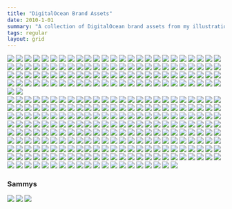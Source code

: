 ```yaml
---
title: "DigitalOcean Brand Assets"
date: 2010-1-01
summary: "A collection of DigitalOcean brand assets from my illustration team. While these are not my original work, part of my role at DigitalOcean was to build the brand. As creators of high quality content, one of my initiatives was vastly increasing tutorial engagement through illustration."
tags: regular
layout: grid
---
```


<div class="photoSection swap">
  <a class="enlarge" href="/assets/images/dribbble/5ways-facebook_1x.png"><img data-src="/assets/images/dribbble/5ways-facebook_1x.png" src="/assets/images/blank.jpg"></a>
  <a class="enlarge" href="/assets/images/dribbble/ansible_1x.jpg"><img data-src="/assets/images/dribbble/ansible_1x.jpg" src="/assets/images/blank.jpg"></a>
  <a class="enlarge" href="/assets/images/dribbble/apache_nginx.png"><img data-src="/assets/images/dribbble/apache_nginx.png" src="/assets/images/blank.jpg"></a>
  <a class="enlarge" href="/assets/images/dribbble/appache-cassandra_1x.png"><img data-src="/assets/images/dribbble/appache-cassandra_1x.png" src="/assets/images/blank.jpg"></a>
  <a class="enlarge" href="/assets/images/dribbble/arangodb.jpg"><img data-src="/assets/images/dribbble/arangodb.jpg" src="/assets/images/blank.jpg"></a>
  <a class="enlarge" href="/assets/images/dribbble/be-that-aha-moment.png"><img data-src="/assets/images/dribbble/be-that-aha-moment.png" src="/assets/images/blank.jpg"></a>
  <a class="enlarge" href="/assets/images/dribbble/booktype.png"><img data-src="/assets/images/dribbble/booktype.png" src="/assets/images/blank.jpg"></a>
  <a class="enlarge" href="/assets/images/dribbble/cables-fun_1x.png"><img data-src="/assets/images/dribbble/cables-fun_1x.png" src="/assets/images/blank.jpg"></a>
  <a class="enlarge" href="/assets/images/dribbble/canada.png"><img data-src="/assets/images/dribbble/canada.png" src="/assets/images/blank.jpg"></a>
  <a class="enlarge" href="/assets/images/dribbble/cloud_city2_1x.jpg"><img data-src="/assets/images/dribbble/cloud_city2_1x.jpg" src="/assets/images/blank.jpg"></a>
  <a class="enlarge" href="/assets/images/dribbble/configure_kubernetes-twitter-v2_1x.png"><img data-src="/assets/images/dribbble/configure_kubernetes-twitter-v2_1x.png" src="/assets/images/blank.jpg"></a>
  <a class="enlarge" href="/assets/images/dribbble/confirmation-gif_4_dark__1x.png"><img data-src="/assets/images/dribbble/confirmation-gif_4_dark__1x.png" src="/assets/images/blank.jpg"></a>
  <a class="enlarge" href="/assets/images/dribbble/custom_connections.png"><img data-src="/assets/images/dribbble/custom_connections.png" src="/assets/images/blank.jpg"></a>
  <a class="enlarge" href="/assets/images/dribbble/deployserver---final_1x.png"><img data-src="/assets/images/dribbble/deployserver---final_1x.png" src="/assets/images/blank.jpg"></a>
  <a class="enlarge" href="/assets/images/dribbble/devise_and_omniauth-dribbs2.png"><img data-src="/assets/images/dribbble/devise_and_omniauth-dribbs2.png" src="/assets/images/blank.jpg"></a>
  <a class="enlarge" href="/assets/images/dribbble/devkidsclub_dribbble_1x.png"><img data-src="/assets/images/dribbble/devkidsclub_dribbble_1x.png" src="/assets/images/blank.jpg"></a>
  <a class="enlarge" href="/assets/images/dribbble/dns2.png"><img data-src="/assets/images/dribbble/dns2.png" src="/assets/images/blank.jpg"></a>
  <a class="enlarge" href="/assets/images/dribbble/do-officeillustration-v7_1x.png"><img data-src="/assets/images/dribbble/do-officeillustration-v7_1x.png" src="/assets/images/blank.jpg"></a>
  <a class="enlarge" href="/assets/images/dribbble/dockerecosystem-facebook.4_1x.png"><img data-src="/assets/images/dribbble/dockerecosystem-facebook.4_1x.png" src="/assets/images/blank.jpg"></a>
  <a class="enlarge" href="/assets/images/dribbble/drone_1_click-twitter.v4_1x.png"><img data-src="/assets/images/dribbble/drone_1_click-twitter.v4_1x.png" src="/assets/images/blank.jpg"></a>
  <a class="enlarge" href="/assets/images/dribbble/efk-logsearch_dribbs_1x.png"><img data-src="/assets/images/dribbble/efk-logsearch_dribbs_1x.png" src="/assets/images/blank.jpg"></a>
  <a class="enlarge" href="/assets/images/dribbble/elk---drib_1x.png"><img data-src="/assets/images/dribbble/elk---drib_1x.png" src="/assets/images/blank.jpg"></a>
  <a class="enlarge" href="/assets/images/dribbble/feedback.png"><img data-src="/assets/images/dribbble/feedback.png" src="/assets/images/blank.jpg"></a>
  <a class="enlarge" href="/assets/images/dribbble/flask-dribbble.png"><img data-src="/assets/images/dribbble/flask-dribbble.png" src="/assets/images/blank.jpg"></a>
  <a class="enlarge" href="/assets/images/dribbble/foreman_puppet_nodes-facebook.png"><img data-src="/assets/images/dribbble/foreman_puppet_nodes-facebook.png" src="/assets/images/blank.jpg"></a>
  <a class="enlarge" href="/assets/images/dribbble/fra1_1x.jpg"><img data-src="/assets/images/dribbble/fra1_1x.jpg" src="/assets/images/blank.jpg"></a>
  <a class="enlarge" href="/assets/images/dribbble/freebsd-shoes_1x.png"><img data-src="/assets/images/dribbble/freebsd-shoes_1x.png" src="/assets/images/blank.jpg"></a>
  <a class="enlarge" href="/assets/images/dribbble/german_dc_1x.jpg"><img data-src="/assets/images/dribbble/german_dc_1x.jpg" src="/assets/images/blank.jpg"></a>
  <a class="enlarge" href="/assets/images/dribbble/get_started.png"><img data-src="/assets/images/dribbble/get_started.png" src="/assets/images/blank.jpg"></a>
  <a class="enlarge" href="/assets/images/dribbble/getpaid.png"><img data-src="/assets/images/dribbble/getpaid.png" src="/assets/images/blank.jpg"></a>
  <a class="enlarge" href="/assets/images/dribbble/godependencies_blog.v2-02_1x.png"><img data-src="/assets/images/dribbble/godependencies_blog.v2-02_1x.png" src="/assets/images/blank.jpg"></a>
  <a class="enlarge" href="/assets/images/dribbble/h2o-dribbble_1x.jpg"><img data-src="/assets/images/dribbble/h2o-dribbble_1x.jpg" src="/assets/images/blank.jpg"></a>
  <a class="enlarge" href="/assets/images/dribbble/hacktoberfest.png"><img data-src="/assets/images/dribbble/hacktoberfest.png" src="/assets/images/blank.jpg"></a>
  <a class="enlarge" href="/assets/images/dribbble/heartbot-icons_1x.png"><img data-src="/assets/images/dribbble/heartbot-icons_1x.png" src="/assets/images/blank.jpg"></a>
  <a class="enlarge" href="/assets/images/dribbble/high_availability_dribbble.jpg"><img data-src="/assets/images/dribbble/high_availability_dribbble.jpg" src="/assets/images/blank.jpg"></a>
  <a class="enlarge" href="/assets/images/dribbble/how-to-migrate-to-a-new-linux-server---facebook_1x.png"><img data-src="/assets/images/dribbble/how-to-migrate-to-a-new-linux-server---facebook_1x.png" src="/assets/images/blank.jpg"></a>
  <a class="enlarge" href="/assets/images/dribbble/huge-pages_1x.png"><img data-src="/assets/images/dribbble/huge-pages_1x.png" src="/assets/images/blank.jpg"></a>
  <a class="enlarge" href="/assets/images/dribbble/install_cassandra-dribble.png"><img data-src="/assets/images/dribbble/install_cassandra-dribble.png" src="/assets/images/blank.jpg"></a>
  <a class="enlarge" href="/assets/images/dribbble/installnginx.4-photoshop_1x.png"><img data-src="/assets/images/dribbble/installnginx.4-photoshop_1x.png" src="/assets/images/blank.jpg"></a>
  <a class="enlarge" href="/assets/images/dribbble/introducing_ams3-dribbs-big_1x.png"><img data-src="/assets/images/dribbble/introducing_ams3-dribbs-big_1x.png" src="/assets/images/blank.jpg"></a>
  <a class="enlarge" href="/assets/images/dribbble/java.jpg"><img data-src="/assets/images/dribbble/java.jpg" src="/assets/images/blank.jpg"></a>
  <a class="enlarge" href="/assets/images/dribbble/javascript.jpg"><img data-src="/assets/images/dribbble/javascript.jpg" src="/assets/images/blank.jpg"></a>
  <a class="enlarge" href="/assets/images/dribbble/kibana2.jpg"><img data-src="/assets/images/dribbble/kibana2.jpg" src="/assets/images/blank.jpg"></a>
  <a class="enlarge" href="/assets/images/dribbble/lamp.png"><img data-src="/assets/images/dribbble/lamp.png" src="/assets/images/blank.jpg"></a>
  <a class="enlarge" href="/assets/images/dribbble/lemp.png"><img data-src="/assets/images/dribbble/lemp.png" src="/assets/images/blank.jpg"></a>
  <a class="enlarge" href="/assets/images/dribbble/let_s-encrypt-fb-_apache_.png"><img data-src="/assets/images/dribbble/let_s-encrypt-fb-_apache_.png" src="/assets/images/blank.jpg"></a>
  <a class="enlarge" href="/assets/images/dribbble/linux.png"><img data-src="/assets/images/dribbble/linux.png" src="/assets/images/blank.jpg"></a>
  <a class="enlarge" href="/assets/images/dribbble/london-calling.png"><img data-src="/assets/images/dribbble/london-calling.png" src="/assets/images/blank.jpg"></a>
  <a class="enlarge" href="/assets/images/dribbble/magento-facebook.png"><img data-src="/assets/images/dribbble/magento-facebook.png" src="/assets/images/blank.jpg"></a>
  <a class="enlarge" href="/assets/images/dribbble/mail-in-a-box_dribbble.png"><img data-src="/assets/images/dribbble/mail-in-a-box_dribbble.png" src="/assets/images/blank.jpg"></a>
  <a class="enlarge" href="/assets/images/dribbble/mediawiki-twitter-v2-01_1x.png"><img data-src="/assets/images/dribbble/mediawiki-twitter-v2-01_1x.png" src="/assets/images/blank.jpg"></a>
  <a class="enlarge" href="/assets/images/dribbble/mobile-developers-explosion_1x.png"><img data-src="/assets/images/dribbble/mobile-developers-explosion_1x.png" src="/assets/images/blank.jpg"></a>
  <a class="enlarge" href="/assets/images/dribbble/moinmoin.png"><img data-src="/assets/images/dribbble/moinmoin.png" src="/assets/images/blank.jpg"></a>
  <a class="enlarge" href="/assets/images/dribbble/mumble_1x.png"><img data-src="/assets/images/dribbble/mumble_1x.png" src="/assets/images/blank.jpg"></a>
  <a class="enlarge" href="/assets/images/dribbble/nagios4-twitter-02_1x.png"><img data-src="/assets/images/dribbble/nagios4-twitter-02_1x.png" src="/assets/images/blank.jpg"></a>
  <a class="enlarge" href="/assets/images/dribbble/ngx_pagespeed.png"><img data-src="/assets/images/dribbble/ngx_pagespeed.png" src="/assets/images/blank.jpg"></a>
  <a class="enlarge" href="/assets/images/dribbble/node_js_fb.png"><img data-src="/assets/images/dribbble/node_js_fb.png" src="/assets/images/blank.jpg"></a>
  <a class="enlarge" href="/assets/images/dribbble/nyc_dc_1x.jpg"><img data-src="/assets/images/dribbble/nyc_dc_1x.jpg" src="/assets/images/blank.jpg"></a>
  <a class="enlarge" href="/assets/images/dribbble/open_vpn_server_1x.jpg"><img data-src="/assets/images/dribbble/open_vpn_server_1x.jpg" src="/assets/images/blank.jpg"></a>
  <a class="enlarge" href="/assets/images/dribbble/openshift.png"><img data-src="/assets/images/dribbble/openshift.png" src="/assets/images/blank.jpg"></a>
  <a class="enlarge" href="/assets/images/dribbble/openvpn-facebook_1x.png"><img data-src="/assets/images/dribbble/openvpn-facebook_1x.png" src="/assets/images/blank.jpg"></a>
  <a class="enlarge" href="/assets/images/dribbble/packagemanagementbasics-twitter.png"><img data-src="/assets/images/dribbble/packagemanagementbasics-twitter.png" src="/assets/images/blank.jpg"></a>
  <a class="enlarge" href="/assets/images/dribbble/pattern-lifesaver_1x.png"><img data-src="/assets/images/dribbble/pattern-lifesaver_1x.png" src="/assets/images/blank.jpg"></a>
  <a class="enlarge" href="/assets/images/dribbble/pattern-maps-white_1x.png"><img data-src="/assets/images/dribbble/pattern-maps-white_1x.png" src="/assets/images/blank.jpg"></a>
  <a class="enlarge" href="/assets/images/dribbble/pattern-nautical-wireframe-flag_1x.png"><img data-src="/assets/images/dribbble/pattern-nautical-wireframe-flag_1x.png" src="/assets/images/blank.jpg"></a>
  <a class="enlarge" href="/assets/images/dribbble/pattern-paper-boats-dark_1x.png"><img data-src="/assets/images/dribbble/pattern-paper-boats-dark_1x.png" src="/assets/images/blank.jpg"></a>
  <a class="enlarge" href="/assets/images/dribbble/pattern-paper-planes_1x.png"><img data-src="/assets/images/dribbble/pattern-paper-planes_1x.png" src="/assets/images/blank.jpg"></a>
  <a class="enlarge" href="/assets/images/dribbble/php-horizontal-scaling_1x.jpg"><img data-src="/assets/images/dribbble/php-horizontal-scaling_1x.jpg" src="/assets/images/blank.jpg"></a>
  <a class="enlarge" href="/assets/images/dribbble/php.png"><img data-src="/assets/images/dribbble/php.png" src="/assets/images/blank.jpg"></a>
  <a class="enlarge" href="/assets/images/dribbble/postgresql_facebook_1x.png"><img data-src="/assets/images/dribbble/postgresql_facebook_1x.png" src="/assets/images/blank.jpg"></a>
  <a class="enlarge" href="/assets/images/dribbble/prometheus.png"><img data-src="/assets/images/dribbble/prometheus.png" src="/assets/images/blank.jpg"></a>
  <a class="enlarge" href="/assets/images/dribbble/puppet-in-standalone-dribbble.png"><img data-src="/assets/images/dribbble/puppet-in-standalone-dribbble.png" src="/assets/images/blank.jpg"></a>
  <a class="enlarge" href="/assets/images/dribbble/railspassanger.png"><img data-src="/assets/images/dribbble/railspassanger.png" src="/assets/images/blank.jpg"></a>
  <a class="enlarge" href="/assets/images/dribbble/rasmus_1x.jpg"><img data-src="/assets/images/dribbble/rasmus_1x.jpg" src="/assets/images/blank.jpg"></a>
  <a class="enlarge" href="/assets/images/dribbble/redis_cashing.png"><img data-src="/assets/images/dribbble/redis_cashing.png" src="/assets/images/blank.jpg"></a>
  <a class="enlarge" href="/assets/images/dribbble/redissession-twitter_1x.png"><img data-src="/assets/images/dribbble/redissession-twitter_1x.png" src="/assets/images/blank.jpg"></a>
  <a class="enlarge" href="/assets/images/dribbble/review.png"><img data-src="/assets/images/dribbble/review.png" src="/assets/images/blank.jpg"></a>
  <a class="enlarge" href="/assets/images/dribbble/rtfm.png"><img data-src="/assets/images/dribbble/rtfm.png" src="/assets/images/blank.jpg"></a>
  <a class="enlarge" href="/assets/images/dribbble/saltcloud2.png"><img data-src="/assets/images/dribbble/saltcloud2.png" src="/assets/images/blank.jpg"></a>
  <a class="enlarge" href="/assets/images/dribbble/saltstack-dribbble_1x.png"><img data-src="/assets/images/dribbble/saltstack-dribbble_1x.png" src="/assets/images/blank.jpg"></a>
  <a class="enlarge" href="/assets/images/dribbble/services_coreos.png"><img data-src="/assets/images/dribbble/services_coreos.png" src="/assets/images/blank.jpg"></a>
  <a class="enlarge" href="/assets/images/dribbble/sf_dc.jpg"><img data-src="/assets/images/dribbble/sf_dc.jpg" src="/assets/images/blank.jpg"></a>
  <a class="enlarge" href="/assets/images/dribbble/sftp-wallpaper_1x.png"><img data-src="/assets/images/dribbble/sftp-wallpaper_1x.png" src="/assets/images/blank.jpg"></a>
  <a class="enlarge" href="/assets/images/dribbble/share_resouces.jpg"><img data-src="/assets/images/dribbble/share_resouces.jpg" src="/assets/images/blank.jpg"></a>
  <a class="enlarge" href="/assets/images/dribbble/singapore_dc.jpg"><img data-src="/assets/images/dribbble/singapore_dc.jpg" src="/assets/images/blank.jpg"></a>
  <a class="enlarge" href="/assets/images/dribbble/speedup.png"><img data-src="/assets/images/dribbble/speedup.png" src="/assets/images/blank.jpg"></a>
  <a class="enlarge" href="/assets/images/dribbble/ssh_keys.jpg"><img data-src="/assets/images/dribbble/ssh_keys.jpg" src="/assets/images/blank.jpg"></a>
  <a class="enlarge" href="/assets/images/dribbble/ssl_certificate-dribbs_1x.png"><img data-src="/assets/images/dribbble/ssl_certificate-dribbs_1x.png" src="/assets/images/blank.jpg"></a>
  <a class="enlarge" href="/assets/images/dribbble/swap.png"><img data-src="/assets/images/dribbble/swap.png" src="/assets/images/blank.jpg"></a>
  <a class="enlarge" href="/assets/images/dribbble/symfony2-dribbble_1x.png"><img data-src="/assets/images/dribbble/symfony2-dribbble_1x.png" src="/assets/images/blank.jpg"></a>
  <a class="enlarge" href="/assets/images/dribbble/systemdessentials-twitter.png"><img data-src="/assets/images/dribbble/systemdessentials-twitter.png" src="/assets/images/blank.jpg"></a>
  <a class="enlarge" href="/assets/images/dribbble/thank_you.png"><img data-src="/assets/images/dribbble/thank_you.png" src="/assets/images/blank.jpg"></a>
  <a class="enlarge" href="/assets/images/dribbble/toronto_skyline.png"><img data-src="/assets/images/dribbble/toronto_skyline.png" src="/assets/images/blank.jpg"></a>
  <a class="enlarge" href="/assets/images/dribbble/untitled-3_1x.png"><img data-src="/assets/images/dribbble/untitled-3_1x.png" src="/assets/images/blank.jpg"></a>
  <a class="enlarge" href="/assets/images/dribbble/user_data_dribble.png"><img data-src="/assets/images/dribbble/user_data_dribble.png" src="/assets/images/blank.jpg"></a>
  <a class="enlarge" href="/assets/images/dribbble/vip_tickets.png"><img data-src="/assets/images/dribbble/vip_tickets.png" src="/assets/images/blank.jpg"></a>
  <a class="enlarge" href="/assets/images/dribbble/vpn.png"><img data-src="/assets/images/dribbble/vpn.png" src="/assets/images/blank.jpg"></a>
  <a class="enlarge" href="/assets/images/dribbble/webapplication.dribbble_1x.png"><img data-src="/assets/images/dribbble/webapplication.dribbble_1x.png" src="/assets/images/blank.jpg"></a>
  <a class="enlarge" href="/assets/images/dribbble/wordpress_freebsd_dribbble.png"><img data-src="/assets/images/dribbble/wordpress_freebsd_dribbble.png" src="/assets/images/blank.jpg"></a>
  <a class="enlarge" href="/assets/images/dribbble/wordpress_lightspeed.jpg"><img data-src="/assets/images/dribbble/wordpress_lightspeed.jpg" src="/assets/images/blank.jpg"></a>
  <a class="enlarge" href="/assets/images/dribbble/wordpress_multisite_with_nginx-facebook.png"><img data-src="/assets/images/dribbble/wordpress_multisite_with_nginx-facebook.png" src="/assets/images/blank.jpg"></a>
  <a class="enlarge" href="/assets/images/dribbble/wp_ansible_1x.jpg"><img data-src="/assets/images/dribbble/wp_ansible_1x.jpg" src="/assets/images/blank.jpg"></a>
</div>

<div class="photoSection swap">
  <a class="enlarge" href="/assets/images/DO_Twitter_Images/B__QmNqVIAAcYPW.png"><img data-src="/assets/images/DO_Twitter_Images/B__QmNqVIAAcYPW.png" src="/assets/images/blank.jpg"></a>
  <a class="enlarge" href="/assets/images/DO_Twitter_Images/B_1ILPQUIAAAx5b.jpg"><img data-src="/assets/images/DO_Twitter_Images/B_1ILPQUIAAAx5b.jpg" src="/assets/images/blank.jpg"></a>
  <a class="enlarge" href="/assets/images/DO_Twitter_Images/B_Nr1drU0AIl8xk.png"><img data-src="/assets/images/DO_Twitter_Images/B_Nr1drU0AIl8xk.png" src="/assets/images/blank.jpg"></a>
  <a class="enlarge" href="/assets/images/DO_Twitter_Images/B_WWpWhUIAABnoR.png"><img data-src="/assets/images/DO_Twitter_Images/B_WWpWhUIAABnoR.png" src="/assets/images/blank.jpg"></a>
  <a class="enlarge" href="/assets/images/DO_Twitter_Images/B-EOJYwCIAEiInE.png"><img data-src="/assets/images/DO_Twitter_Images/B-EOJYwCIAEiInE.png" src="/assets/images/blank.jpg"></a>
  <a class="enlarge" href="/assets/images/DO_Twitter_Images/B-JKO95CIAAKgOn.png"><img data-src="/assets/images/DO_Twitter_Images/B-JKO95CIAAKgOn.png" src="/assets/images/blank.jpg"></a>
  <a class="enlarge" href="/assets/images/DO_Twitter_Images/B-o9N-0UMAE_2jy.jpg"><img data-src="/assets/images/DO_Twitter_Images/B-o9N-0UMAE_2jy.jpg" src="/assets/images/blank.jpg"></a>
  <a class="enlarge" href="/assets/images/DO_Twitter_Images/B-UGoeNCcAAaQCl.png"><img data-src="/assets/images/DO_Twitter_Images/B-UGoeNCcAAaQCl.png" src="/assets/images/blank.jpg"></a>
  <a class="enlarge" href="/assets/images/DO_Twitter_Images/B-yy33sUsAIinD-.png"><img data-src="/assets/images/DO_Twitter_Images/B-yy33sUsAIinD-.png" src="/assets/images/blank.jpg"></a>
  <a class="enlarge" href="/assets/images/DO_Twitter_Images/B0gCYauCUAACP2v.png"><img data-src="/assets/images/DO_Twitter_Images/B0gCYauCUAACP2v.png" src="/assets/images/blank.jpg"></a>
  <a class="enlarge" href="/assets/images/DO_Twitter_Images/B0GxytKCMAAy4WE.png"><img data-src="/assets/images/DO_Twitter_Images/B0GxytKCMAAy4WE.png" src="/assets/images/blank.jpg"></a>
  <a class="enlarge" href="/assets/images/DO_Twitter_Images/B0KowGNCIAA_p89.png"><img data-src="/assets/images/DO_Twitter_Images/B0KowGNCIAA_p89.png" src="/assets/images/blank.jpg"></a>
  <a class="enlarge" href="/assets/images/DO_Twitter_Images/B00NSWBCQAAYyfz.png"><img data-src="/assets/images/DO_Twitter_Images/B00NSWBCQAAYyfz.png" src="/assets/images/blank.jpg"></a>
  <a class="enlarge" href="/assets/images/DO_Twitter_Images/B0psXm8CQAAsnZi.png"><img data-src="/assets/images/DO_Twitter_Images/B0psXm8CQAAsnZi.png" src="/assets/images/blank.jpg"></a>
  <a class="enlarge" href="/assets/images/DO_Twitter_Images/B0vq2CwCEAAOAXA.png"><img data-src="/assets/images/DO_Twitter_Images/B0vq2CwCEAAOAXA.png" src="/assets/images/blank.jpg"></a>
  <a class="enlarge" href="/assets/images/DO_Twitter_Images/B0Z7dMGCEAEhIAb.png"><img data-src="/assets/images/DO_Twitter_Images/B0Z7dMGCEAEhIAb.png" src="/assets/images/blank.jpg"></a>
  <a class="enlarge" href="/assets/images/DO_Twitter_Images/B1CuF7RCMAAhxDN.png"><img data-src="/assets/images/DO_Twitter_Images/B1CuF7RCMAAhxDN.png" src="/assets/images/blank.jpg"></a>
  <a class="enlarge" href="/assets/images/DO_Twitter_Images/B1E5ZE2CYAAfW1g.png"><img data-src="/assets/images/DO_Twitter_Images/B1E5ZE2CYAAfW1g.png" src="/assets/images/blank.jpg"></a>
  <a class="enlarge" href="/assets/images/DO_Twitter_Images/B1xpszACQAAXTC1.png"><img data-src="/assets/images/DO_Twitter_Images/B1xpszACQAAXTC1.png" src="/assets/images/blank.jpg"></a>
  <a class="enlarge" href="/assets/images/DO_Twitter_Images/B2a0IE8CIAE1a85.png"><img data-src="/assets/images/DO_Twitter_Images/B2a0IE8CIAE1a85.png" src="/assets/images/blank.jpg"></a>
  <a class="enlarge" href="/assets/images/DO_Twitter_Images/B2f4rePCMAEFT4-.png"><img data-src="/assets/images/DO_Twitter_Images/B2f4rePCMAEFT4-.png" src="/assets/images/blank.jpg"></a>
  <a class="enlarge" href="/assets/images/DO_Twitter_Images/B2Q3mwpCcAAyai4.png"><img data-src="/assets/images/DO_Twitter_Images/B2Q3mwpCcAAyai4.png" src="/assets/images/blank.jpg"></a>
  <a class="enlarge" href="/assets/images/DO_Twitter_Images/B3EfvjKCcAEtfto.png"><img data-src="/assets/images/DO_Twitter_Images/B3EfvjKCcAEtfto.png" src="/assets/images/blank.jpg"></a>
  <a class="enlarge" href="/assets/images/DO_Twitter_Images/B3pf_EPCMAEoyoE.png"><img data-src="/assets/images/DO_Twitter_Images/B3pf_EPCMAEoyoE.png" src="/assets/images/blank.jpg"></a>
  <a class="enlarge" href="/assets/images/DO_Twitter_Images/B3YZiOFCMAA4U2L.png"><img data-src="/assets/images/DO_Twitter_Images/B3YZiOFCMAA4U2L.png" src="/assets/images/blank.jpg"></a>
  <a class="enlarge" href="/assets/images/DO_Twitter_Images/B4cNEjaCIAQ0hYc.jpg"><img data-src="/assets/images/DO_Twitter_Images/B4cNEjaCIAQ0hYc.jpg" src="/assets/images/blank.jpg"></a>
  <a class="enlarge" href="/assets/images/DO_Twitter_Images/B4gnSI_CMAAqNzt.png"><img data-src="/assets/images/DO_Twitter_Images/B4gnSI_CMAAqNzt.png" src="/assets/images/blank.jpg"></a>
  <a class="enlarge" href="/assets/images/DO_Twitter_Images/B4mgQFHCUAEhtor.png"><img data-src="/assets/images/DO_Twitter_Images/B4mgQFHCUAEhtor.png" src="/assets/images/blank.jpg"></a>
  <a class="enlarge" href="/assets/images/DO_Twitter_Images/B5ApJdKCIAA2xzp.png"><img data-src="/assets/images/DO_Twitter_Images/B5ApJdKCIAA2xzp.png" src="/assets/images/blank.jpg"></a>
  <a class="enlarge" href="/assets/images/DO_Twitter_Images/B7-zBi-CAAEY4jh.png"><img data-src="/assets/images/DO_Twitter_Images/B7-zBi-CAAEY4jh.png" src="/assets/images/blank.jpg"></a>
  <a class="enlarge" href="/assets/images/DO_Twitter_Images/B7RTpUyCAAANZhd.png"><img data-src="/assets/images/DO_Twitter_Images/B7RTpUyCAAANZhd.png" src="/assets/images/blank.jpg"></a>
  <a class="enlarge" href="/assets/images/DO_Twitter_Images/B7ufGH7CMAI36DQ.png"><img data-src="/assets/images/DO_Twitter_Images/B7ufGH7CMAI36DQ.png" src="/assets/images/blank.jpg"></a>
  <a class="enlarge" href="/assets/images/DO_Twitter_Images/B7VKnBuCUAAAYKj.png"><img data-src="/assets/images/DO_Twitter_Images/B7VKnBuCUAAAYKj.png" src="/assets/images/blank.jpg"></a>
  <a class="enlarge" href="/assets/images/DO_Twitter_Images/B8iaddDCcAAt1ve.png"><img data-src="/assets/images/DO_Twitter_Images/B8iaddDCcAAt1ve.png" src="/assets/images/blank.jpg"></a>
  <a class="enlarge" href="/assets/images/DO_Twitter_Images/B8IoOEQCYAAxwOx.png"><img data-src="/assets/images/DO_Twitter_Images/B8IoOEQCYAAxwOx.png" src="/assets/images/blank.jpg"></a>
  <a class="enlarge" href="/assets/images/DO_Twitter_Images/B9bRrd-CMAEf9Yh.png"><img data-src="/assets/images/DO_Twitter_Images/B9bRrd-CMAEf9Yh.png" src="/assets/images/blank.jpg"></a>
  <a class="enlarge" href="/assets/images/DO_Twitter_Images/B9BWSMyIgAAfw_2.png"><img data-src="/assets/images/DO_Twitter_Images/B9BWSMyIgAAfw_2.png" src="/assets/images/blank.jpg"></a>
  <a class="enlarge" href="/assets/images/DO_Twitter_Images/B9L344MCMAE9uxj.png"><img data-src="/assets/images/DO_Twitter_Images/B9L344MCMAE9uxj.png" src="/assets/images/blank.jpg"></a>
  <a class="enlarge" href="/assets/images/DO_Twitter_Images/B9ljCGIIAAAyTVf.png"><img data-src="/assets/images/DO_Twitter_Images/B9ljCGIIAAAyTVf.png" src="/assets/images/blank.jpg"></a>
  <a class="enlarge" href="/assets/images/DO_Twitter_Images/B9rZtUiCMAA7LzV.png"><img data-src="/assets/images/DO_Twitter_Images/B9rZtUiCMAA7LzV.png" src="/assets/images/blank.jpg"></a>
  <a class="enlarge" href="/assets/images/DO_Twitter_Images/B21_oELIcAA5e4F.png"><img data-src="/assets/images/DO_Twitter_Images/B21_oELIcAA5e4F.png" src="/assets/images/blank.jpg"></a>
  <a class="enlarge" href="/assets/images/DO_Twitter_Images/B21dwKPIMAAE3rX.png"><img data-src="/assets/images/DO_Twitter_Images/B21dwKPIMAAE3rX.png" src="/assets/images/blank.jpg"></a>
  <a class="enlarge" href="/assets/images/DO_Twitter_Images/B33pqyNCAAAqKSI.png"><img data-src="/assets/images/DO_Twitter_Images/B33pqyNCAAAqKSI.png" src="/assets/images/blank.jpg"></a>
  <a class="enlarge" href="/assets/images/DO_Twitter_Images/B62LWXNCAAEOazz.png"><img data-src="/assets/images/DO_Twitter_Images/B62LWXNCAAEOazz.png" src="/assets/images/blank.jpg"></a>
  <a class="enlarge" href="/assets/images/DO_Twitter_Images/B70U4lRIAAE8qBv.png"><img data-src="/assets/images/DO_Twitter_Images/B70U4lRIAAE8qBv.png" src="/assets/images/blank.jpg"></a>
  <a class="enlarge" href="/assets/images/DO_Twitter_Images/B75Lc44CEAA-qdj.png"><img data-src="/assets/images/DO_Twitter_Images/B75Lc44CEAA-qdj.png" src="/assets/images/blank.jpg"></a>
  <a class="enlarge" href="/assets/images/DO_Twitter_Images/B84DMQaCcAETPpU.png"><img data-src="/assets/images/DO_Twitter_Images/B84DMQaCcAETPpU.png" src="/assets/images/blank.jpg"></a>
  <a class="enlarge" href="/assets/images/DO_Twitter_Images/B125sVDCIAETYWk.png"><img data-src="/assets/images/DO_Twitter_Images/B125sVDCIAETYWk.png" src="/assets/images/blank.jpg"></a>
  <a class="enlarge" href="/assets/images/DO_Twitter_Images/B87854JIEAAfLRU.png"><img data-src="/assets/images/DO_Twitter_Images/B87854JIEAAfLRU.png" src="/assets/images/blank.jpg"></a>
  <a class="enlarge" href="/assets/images/DO_Twitter_Images/BuXCjsNCIAAoKkY.png"><img data-src="/assets/images/DO_Twitter_Images/BuXCjsNCIAAoKkY.png" src="/assets/images/blank.jpg"></a>
  <a class="enlarge" href="/assets/images/DO_Twitter_Images/Bv5nr0QCEAAMepx.png"><img data-src="/assets/images/DO_Twitter_Images/Bv5nr0QCEAAMepx.png" src="/assets/images/blank.jpg"></a>
  <a class="enlarge" href="/assets/images/DO_Twitter_Images/BvaWzHSCcAAdthz.png"><img data-src="/assets/images/DO_Twitter_Images/BvaWzHSCcAAdthz.png" src="/assets/images/blank.jpg"></a>
  <a class="enlarge" href="/assets/images/DO_Twitter_Images/BvgCQ8YCIAA83ai.png"><img data-src="/assets/images/DO_Twitter_Images/BvgCQ8YCIAA83ai.png" src="/assets/images/blank.jpg"></a>
  <a class="enlarge" href="/assets/images/DO_Twitter_Images/Bvp9aRbCEAEAqcm.png"><img data-src="/assets/images/DO_Twitter_Images/Bvp9aRbCEAEAqcm.png" src="/assets/images/blank.jpg"></a>
  <a class="enlarge" href="/assets/images/DO_Twitter_Images/BvWn2H3CIAAnsuY.png"><img data-src="/assets/images/DO_Twitter_Images/BvWn2H3CIAAnsuY.png" src="/assets/images/blank.jpg"></a>
  <a class="enlarge" href="/assets/images/DO_Twitter_Images/BwDuvCmCAAAF21V.png"><img data-src="/assets/images/DO_Twitter_Images/BwDuvCmCAAAF21V.png" src="/assets/images/blank.jpg"></a>
  <a class="enlarge" href="/assets/images/DO_Twitter_Images/BwOPMD8CYAA_o5E.png"><img data-src="/assets/images/DO_Twitter_Images/BwOPMD8CYAA_o5E.png" src="/assets/images/blank.jpg"></a>
  <a class="enlarge" href="/assets/images/DO_Twitter_Images/BwoQExNCIAEeJZw.png"><img data-src="/assets/images/DO_Twitter_Images/BwoQExNCIAEeJZw.png" src="/assets/images/blank.jpg"></a>
  <a class="enlarge" href="/assets/images/DO_Twitter_Images/BwuNn11CQAEI6Lw.png"><img data-src="/assets/images/DO_Twitter_Images/BwuNn11CQAEI6Lw.png" src="/assets/images/blank.jpg"></a>
  <a class="enlarge" href="/assets/images/DO_Twitter_Images/Bx1DitfCUAAXEB-.png"><img data-src="/assets/images/DO_Twitter_Images/Bx1DitfCUAAXEB-.png" src="/assets/images/blank.jpg"></a>
  <a class="enlarge" href="/assets/images/DO_Twitter_Images/BxBl8GECIAACcU7.png"><img data-src="/assets/images/DO_Twitter_Images/BxBl8GECIAACcU7.png" src="/assets/images/blank.jpg"></a>
  <a class="enlarge" href="/assets/images/DO_Twitter_Images/BxlndhNCMAAXJtW.png"><img data-src="/assets/images/DO_Twitter_Images/BxlndhNCMAAXJtW.png" src="/assets/images/blank.jpg"></a>
  <a class="enlarge" href="/assets/images/DO_Twitter_Images/BxQhEGjCcAEVTBg.png"><img data-src="/assets/images/DO_Twitter_Images/BxQhEGjCcAEVTBg.png" src="/assets/images/blank.jpg"></a>
  <a class="enlarge" href="/assets/images/DO_Twitter_Images/Bxv1YWaCEAEJSdG.png"><img data-src="/assets/images/DO_Twitter_Images/Bxv1YWaCEAEJSdG.png" src="/assets/images/blank.jpg"></a>
  <a class="enlarge" href="/assets/images/DO_Twitter_Images/BxWFbV5CEAIDrpI.png"><img data-src="/assets/images/DO_Twitter_Images/BxWFbV5CEAIDrpI.png" src="/assets/images/blank.jpg"></a>
  <a class="enlarge" href="/assets/images/DO_Twitter_Images/By9l8-OCIAEXjXj.png"><img data-src="/assets/images/DO_Twitter_Images/By9l8-OCIAEXjXj.png" src="/assets/images/blank.jpg"></a>
  <a class="enlarge" href="/assets/images/DO_Twitter_Images/ByfkQclCQAAtgKr.png"><img data-src="/assets/images/DO_Twitter_Images/ByfkQclCQAAtgKr.png" src="/assets/images/blank.jpg"></a>
  <a class="enlarge" href="/assets/images/DO_Twitter_Images/ByJoEmxCQAEYv2v.png"><img data-src="/assets/images/DO_Twitter_Images/ByJoEmxCQAEYv2v.png" src="/assets/images/blank.jpg"></a>
  <a class="enlarge" href="/assets/images/DO_Twitter_Images/ByO834ICEAA9hKX.png"><img data-src="/assets/images/DO_Twitter_Images/ByO834ICEAA9hKX.png" src="/assets/images/blank.jpg"></a>
  <a class="enlarge" href="/assets/images/DO_Twitter_Images/Bytoc-vCYAI0IjB.png"><img data-src="/assets/images/DO_Twitter_Images/Bytoc-vCYAI0IjB.png" src="/assets/images/blank.jpg"></a>
  <a class="enlarge" href="/assets/images/DO_Twitter_Images/Bz_qknICIAAXedI.png"><img data-src="/assets/images/DO_Twitter_Images/Bz_qknICIAAXedI.png" src="/assets/images/blank.jpg"></a>
  <a class="enlarge" href="/assets/images/DO_Twitter_Images/Bz1zg8oCQAINVVp.png"><img data-src="/assets/images/DO_Twitter_Images/Bz1zg8oCQAINVVp.png" src="/assets/images/blank.jpg"></a>
  <a class="enlarge" href="/assets/images/DO_Twitter_Images/Bz7GucfCQAIOL00.png"><img data-src="/assets/images/DO_Twitter_Images/Bz7GucfCQAIOL00.png" src="/assets/images/blank.jpg"></a>
  <a class="enlarge" href="/assets/images/DO_Twitter_Images/BzChWblCIAA9Wop.png"><img data-src="/assets/images/DO_Twitter_Images/BzChWblCIAA9Wop.png" src="/assets/images/blank.jpg"></a>
  <a class="enlarge" href="/assets/images/DO_Twitter_Images/Bzdu6ogCcAAc42u.png"><img data-src="/assets/images/DO_Twitter_Images/Bzdu6ogCcAAc42u.png" src="/assets/images/blank.jpg"></a>
  <a class="enlarge" href="/assets/images/DO_Twitter_Images/BzSL2-ICUAA8HKV.png"><img data-src="/assets/images/DO_Twitter_Images/BzSL2-ICUAA8HKV.png" src="/assets/images/blank.jpg"></a>
  <a class="enlarge" href="/assets/images/DO_Twitter_Images/Ca3VQZ2W0AAePmA.jpg"><img data-src="/assets/images/DO_Twitter_Images/Ca3VQZ2W0AAePmA.jpg" src="/assets/images/blank.jpg"></a>
  <a class="enlarge" href="/assets/images/DO_Twitter_Images/Ca8e05TXIAA0LDr.jpg"><img data-src="/assets/images/DO_Twitter_Images/Ca8e05TXIAA0LDr.jpg" src="/assets/images/blank.jpg"></a>
  <a class="enlarge" href="/assets/images/DO_Twitter_Images/CaD5qF8UsAA3QHo.jpg"><img data-src="/assets/images/DO_Twitter_Images/CaD5qF8UsAA3QHo.jpg" src="/assets/images/blank.jpg"></a>
  <a class="enlarge" href="/assets/images/DO_Twitter_Images/CaI-6OZWcAAkyzN.png"><img data-src="/assets/images/DO_Twitter_Images/CaI-6OZWcAAkyzN.png" src="/assets/images/blank.jpg"></a>
  <a class="enlarge" href="/assets/images/DO_Twitter_Images/CAjQwCuVEAAg06R.jpg"><img data-src="/assets/images/DO_Twitter_Images/CAjQwCuVEAAg06R.jpg" src="/assets/images/blank.jpg"></a>
  <a class="enlarge" href="/assets/images/DO_Twitter_Images/Can4eScWwAEs0rG.jpg"><img data-src="/assets/images/DO_Twitter_Images/Can4eScWwAEs0rG.jpg" src="/assets/images/blank.jpg"></a>
  <a class="enlarge" href="/assets/images/DO_Twitter_Images/CaOIgWFWkAERzkp.jpg"><img data-src="/assets/images/DO_Twitter_Images/CaOIgWFWkAERzkp.jpg" src="/assets/images/blank.jpg"></a>
  <a class="enlarge" href="/assets/images/DO_Twitter_Images/CAPAIpbVEAAuzJX.png"><img data-src="/assets/images/DO_Twitter_Images/CAPAIpbVEAAuzJX.png" src="/assets/images/blank.jpg"></a>
  <a class="enlarge" href="/assets/images/DO_Twitter_Images/CaT7-rOWwAAAZXe.jpg"><img data-src="/assets/images/DO_Twitter_Images/CaT7-rOWwAAAZXe.jpg" src="/assets/images/blank.jpg"></a>
  <a class="enlarge" href="/assets/images/DO_Twitter_Images/CAUEAUDUwAIcHOS.jpg"><img data-src="/assets/images/DO_Twitter_Images/CAUEAUDUwAIcHOS.jpg" src="/assets/images/blank.jpg"></a>
  <a class="enlarge" href="/assets/images/DO_Twitter_Images/Caz71MiWIAEg7uq.jpg"><img data-src="/assets/images/DO_Twitter_Images/Caz71MiWIAEg7uq.jpg" src="/assets/images/blank.jpg"></a>
  <a class="enlarge" href="/assets/images/DO_Twitter_Images/Cb_bgB4XIAABqdM.jpg"><img data-src="/assets/images/DO_Twitter_Images/Cb_bgB4XIAABqdM.jpg" src="/assets/images/blank.jpg"></a>
  <a class="enlarge" href="/assets/images/DO_Twitter_Images/CBcvG8lUMAAkXrR.jpg"><img data-src="/assets/images/DO_Twitter_Images/CBcvG8lUMAAkXrR.jpg" src="/assets/images/blank.jpg"></a>
  <a class="enlarge" href="/assets/images/DO_Twitter_Images/Cbgjh5aWcAEM1v7.jpg"><img data-src="/assets/images/DO_Twitter_Images/Cbgjh5aWcAEM1v7.jpg" src="/assets/images/blank.jpg"></a>
  <a class="enlarge" href="/assets/images/DO_Twitter_Images/CBgnSQZUsAAjnJQ.jpg"><img data-src="/assets/images/DO_Twitter_Images/CBgnSQZUsAAjnJQ.jpg" src="/assets/images/blank.jpg"></a>
  <a class="enlarge" href="/assets/images/DO_Twitter_Images/CbGyBrqWAAAjNg-.jpg"><img data-src="/assets/images/DO_Twitter_Images/CbGyBrqWAAAjNg-.jpg" src="/assets/images/blank.jpg"></a>
  <a class="enlarge" href="/assets/images/DO_Twitter_Images/CblrhySWIAE39Je.jpg"><img data-src="/assets/images/DO_Twitter_Images/CblrhySWIAE39Je.jpg" src="/assets/images/blank.jpg"></a>
  <a class="enlarge" href="/assets/images/DO_Twitter_Images/CbnbrhNWIAA-Oqv.jpg"><img data-src="/assets/images/DO_Twitter_Images/CbnbrhNWIAA-Oqv.jpg" src="/assets/images/blank.jpg"></a>
  <a class="enlarge" href="/assets/images/DO_Twitter_Images/Cbv-u8wW0AEzQfI.jpg"><img data-src="/assets/images/DO_Twitter_Images/Cbv-u8wW0AEzQfI.jpg" src="/assets/images/blank.jpg"></a>
  <a class="enlarge" href="/assets/images/DO_Twitter_Images/Cbxu5dzW4AAKIa1.jpg"><img data-src="/assets/images/DO_Twitter_Images/Cbxu5dzW4AAKIa1.jpg" src="/assets/images/blank.jpg"></a>
  <a class="enlarge" href="/assets/images/DO_Twitter_Images/Cc9OjFMW8AAKV8W.jpg"><img data-src="/assets/images/DO_Twitter_Images/Cc9OjFMW8AAKV8W.jpg" src="/assets/images/blank.jpg"></a>
  <a class="enlarge" href="/assets/images/DO_Twitter_Images/CcaufI9W0AAt80T.jpg"><img data-src="/assets/images/DO_Twitter_Images/CcaufI9W0AAt80T.jpg" src="/assets/images/blank.jpg"></a>
  <a class="enlarge" href="/assets/images/DO_Twitter_Images/CCeJxsIUwAAGMAY.jpg"><img data-src="/assets/images/DO_Twitter_Images/CCeJxsIUwAAGMAY.jpg" src="/assets/images/blank.jpg"></a>
  <a class="enlarge" href="/assets/images/DO_Twitter_Images/CcJus1PXIAAjz_y.jpg"><img data-src="/assets/images/DO_Twitter_Images/CcJus1PXIAAjz_y.jpg" src="/assets/images/blank.jpg"></a>
  <a class="enlarge" href="/assets/images/DO_Twitter_Images/CcO4QvbXIAAvb3Q.jpg"><img data-src="/assets/images/DO_Twitter_Images/CcO4QvbXIAAvb3Q.jpg" src="/assets/images/blank.jpg"></a>
  <a class="enlarge" href="/assets/images/DO_Twitter_Images/CCooq0WVIAEW1_k.jpg"><img data-src="/assets/images/DO_Twitter_Images/CCooq0WVIAEW1_k.jpg" src="/assets/images/blank.jpg"></a>
  <a class="enlarge" href="/assets/images/DO_Twitter_Images/CcZLcy9WIAAUgIH.jpg"><img data-src="/assets/images/DO_Twitter_Images/CcZLcy9WIAAUgIH.jpg" src="/assets/images/blank.jpg"></a>
  <a class="enlarge" href="/assets/images/DO_Twitter_Images/CD1RYJ6UEAE6qa9.jpg"><img data-src="/assets/images/DO_Twitter_Images/CD1RYJ6UEAE6qa9.jpg" src="/assets/images/blank.jpg"></a>
  <a class="enlarge" href="/assets/images/DO_Twitter_Images/CdDCCVCWEAEmtD3.jpg"><img data-src="/assets/images/DO_Twitter_Images/CdDCCVCWEAEmtD3.jpg" src="/assets/images/blank.jpg"></a>
  <a class="enlarge" href="/assets/images/DO_Twitter_Images/CDDixuwVEAA2t9v.png"><img data-src="/assets/images/DO_Twitter_Images/CDDixuwVEAA2t9v.png" src="/assets/images/blank.jpg"></a>
  <a class="enlarge" href="/assets/images/DO_Twitter_Images/CdILoK9XEAA7v9j.jpg"><img data-src="/assets/images/DO_Twitter_Images/CdILoK9XEAA7v9j.jpg" src="/assets/images/blank.jpg"></a>
  <a class="enlarge" href="/assets/images/DO_Twitter_Images/CDOAQYbVAAA7EZj.jpg"><img data-src="/assets/images/DO_Twitter_Images/CDOAQYbVAAA7EZj.jpg" src="/assets/images/blank.jpg"></a>
  <a class="enlarge" href="/assets/images/DO_Twitter_Images/CdR09GSWIAAS7T6.jpg"><img data-src="/assets/images/DO_Twitter_Images/CdR09GSWIAAS7T6.jpg" src="/assets/images/blank.jpg"></a>
  <a class="enlarge" href="/assets/images/DO_Twitter_Images/CDS5IxhWMAEEos2.jpg"><img data-src="/assets/images/DO_Twitter_Images/CDS5IxhWMAEEos2.jpg" src="/assets/images/blank.jpg"></a>
  <a class="enlarge" href="/assets/images/DO_Twitter_Images/CDsEsbjUkAAdTWY.jpg"><img data-src="/assets/images/DO_Twitter_Images/CDsEsbjUkAAdTWY.jpg" src="/assets/images/blank.jpg"></a>
  <a class="enlarge" href="/assets/images/DO_Twitter_Images/CdTKThmWEAEhLkG.jpg"><img data-src="/assets/images/DO_Twitter_Images/CdTKThmWEAEhLkG.jpg" src="/assets/images/blank.jpg"></a>
  <a class="enlarge" href="/assets/images/DO_Twitter_Images/CdW-hqNW8AAe_b2.jpg"><img data-src="/assets/images/DO_Twitter_Images/CdW-hqNW8AAe_b2.jpg" src="/assets/images/blank.jpg"></a>
  <a class="enlarge" href="/assets/images/DO_Twitter_Images/CDyjbR8VIAAEklP.jpg"><img data-src="/assets/images/DO_Twitter_Images/CDyjbR8VIAAEklP.jpg" src="/assets/images/blank.jpg"></a>
  <a class="enlarge" href="/assets/images/DO_Twitter_Images/CE2EuKoUgAAJ6Nn.png"><img data-src="/assets/images/DO_Twitter_Images/CE2EuKoUgAAJ6Nn.png" src="/assets/images/blank.jpg"></a>
  <a class="enlarge" href="/assets/images/DO_Twitter_Images/CE04AqNUEAAT03V.jpg"><img data-src="/assets/images/DO_Twitter_Images/CE04AqNUEAAT03V.jpg" src="/assets/images/blank.jpg"></a>
  <a class="enlarge" href="/assets/images/DO_Twitter_Images/CEQMoHBUsAA-R4T.jpg"><img data-src="/assets/images/DO_Twitter_Images/CEQMoHBUsAA-R4T.jpg" src="/assets/images/blank.jpg"></a>
  <a class="enlarge" href="/assets/images/DO_Twitter_Images/CEv_YtmUsAEujW1.jpg"><img data-src="/assets/images/DO_Twitter_Images/CEv_YtmUsAEujW1.jpg" src="/assets/images/blank.jpg"></a>
  <a class="enlarge" href="/assets/images/DO_Twitter_Images/CFQvt9zUkAMYZzO.jpg"><img data-src="/assets/images/DO_Twitter_Images/CFQvt9zUkAMYZzO.jpg" src="/assets/images/blank.jpg"></a>
  <a class="enlarge" href="/assets/images/DO_Twitter_Images/CGnOFKQVIAMDg5C.jpg"><img data-src="/assets/images/DO_Twitter_Images/CGnOFKQVIAMDg5C.jpg" src="/assets/images/blank.jpg"></a>
  <a class="enlarge" href="/assets/images/DO_Twitter_Images/CGp7ko2UYAE44pT.png"><img data-src="/assets/images/DO_Twitter_Images/CGp7ko2UYAE44pT.png" src="/assets/images/blank.jpg"></a>
  <a class="enlarge" href="/assets/images/DO_Twitter_Images/CGPXNXkU8AA1t5Z.jpg"><img data-src="/assets/images/DO_Twitter_Images/CGPXNXkU8AA1t5Z.jpg" src="/assets/images/blank.jpg"></a>
  <a class="enlarge" href="/assets/images/DO_Twitter_Images/CGrAsxtWoAAcdog.png"><img data-src="/assets/images/DO_Twitter_Images/CGrAsxtWoAAcdog.png" src="/assets/images/blank.jpg"></a>
  <a class="enlarge" href="/assets/images/DO_Twitter_Images/CH-jYBnVAAAWdqe.png"><img data-src="/assets/images/DO_Twitter_Images/CH-jYBnVAAAWdqe.png" src="/assets/images/blank.jpg"></a>
  <a class="enlarge" href="/assets/images/DO_Twitter_Images/CH6FuyEUcAA3VnE.png"><img data-src="/assets/images/DO_Twitter_Images/CH6FuyEUcAA3VnE.png" src="/assets/images/blank.jpg"></a>
  <a class="enlarge" href="/assets/images/DO_Twitter_Images/CH8G0U4UkAAoBY8.jpg"><img data-src="/assets/images/DO_Twitter_Images/CH8G0U4UkAAoBY8.jpg" src="/assets/images/blank.jpg"></a>
  <a class="enlarge" href="/assets/images/DO_Twitter_Images/CH9L8LgUYAAph_0.png"><img data-src="/assets/images/DO_Twitter_Images/CH9L8LgUYAAph_0.png" src="/assets/images/blank.jpg"></a>
  <a class="enlarge" href="/assets/images/DO_Twitter_Images/CHlRaREUAAAOHwD.jpg"><img data-src="/assets/images/DO_Twitter_Images/CHlRaREUAAAOHwD.jpg" src="/assets/images/blank.jpg"></a>
  <a class="enlarge" href="/assets/images/DO_Twitter_Images/CHwASJdVEAA2NJv.jpg"><img data-src="/assets/images/DO_Twitter_Images/CHwASJdVEAA2NJv.jpg" src="/assets/images/blank.jpg"></a>
  <a class="enlarge" href="/assets/images/DO_Twitter_Images/CHWg0GuVAAAqwxA.jpg"><img data-src="/assets/images/DO_Twitter_Images/CHWg0GuVAAAqwxA.jpg" src="/assets/images/blank.jpg"></a>
  <a class="enlarge" href="/assets/images/DO_Twitter_Images/CI6zzVIVEAEzImP.jpg"><img data-src="/assets/images/DO_Twitter_Images/CI6zzVIVEAEzImP.jpg" src="/assets/images/blank.jpg"></a>
  <a class="enlarge" href="/assets/images/DO_Twitter_Images/CIr9t37UwAACm4Q.jpg"><img data-src="/assets/images/DO_Twitter_Images/CIr9t37UwAACm4Q.jpg" src="/assets/images/blank.jpg"></a>
  <a class="enlarge" href="/assets/images/DO_Twitter_Images/CIwfO6vVAAA12nz.jpg"><img data-src="/assets/images/DO_Twitter_Images/CIwfO6vVAAA12nz.jpg" src="/assets/images/blank.jpg"></a>
  <a class="enlarge" href="/assets/images/DO_Twitter_Images/CJmCElOUMAAVPMk.jpg"><img data-src="/assets/images/DO_Twitter_Images/CJmCElOUMAAVPMk.jpg" src="/assets/images/blank.jpg"></a>
  <a class="enlarge" href="/assets/images/DO_Twitter_Images/CJq9PeaUMAAvLeW.jpg"><img data-src="/assets/images/DO_Twitter_Images/CJq9PeaUMAAvLeW.jpg" src="/assets/images/blank.jpg"></a>
  <a class="enlarge" href="/assets/images/DO_Twitter_Images/CJUmRSmUsAAbAxH.jpg"><img data-src="/assets/images/DO_Twitter_Images/CJUmRSmUsAAbAxH.jpg" src="/assets/images/blank.jpg"></a>
  <a class="enlarge" href="/assets/images/DO_Twitter_Images/CJzN9WSUkAAhnIp.png"><img data-src="/assets/images/DO_Twitter_Images/CJzN9WSUkAAhnIp.png" src="/assets/images/blank.jpg"></a>
  <a class="enlarge" href="/assets/images/DO_Twitter_Images/CK_6GYnUAAAWpz7.png"><img data-src="/assets/images/DO_Twitter_Images/CK_6GYnUAAAWpz7.png" src="/assets/images/blank.jpg"></a>
  <a class="enlarge" href="/assets/images/DO_Twitter_Images/CKC6EBaVEAAF-9w.jpg"><img data-src="/assets/images/DO_Twitter_Images/CKC6EBaVEAAF-9w.jpg" src="/assets/images/blank.jpg"></a>
  <a class="enlarge" href="/assets/images/DO_Twitter_Images/CKEBPl0UcAEwC0c.png"><img data-src="/assets/images/DO_Twitter_Images/CKEBPl0UcAEwC0c.png" src="/assets/images/blank.jpg"></a>
  <a class="enlarge" href="/assets/images/DO_Twitter_Images/CKIBIinUEAANJST.png"><img data-src="/assets/images/DO_Twitter_Images/CKIBIinUEAANJST.png" src="/assets/images/blank.jpg"></a>
  <a class="enlarge" href="/assets/images/DO_Twitter_Images/CKNrOUOUMAAUbD7.png"><img data-src="/assets/images/DO_Twitter_Images/CKNrOUOUMAAUbD7.png" src="/assets/images/blank.jpg"></a>
  <a class="enlarge" href="/assets/images/DO_Twitter_Images/CLA9ZA6VAAEblng.jpg"><img data-src="/assets/images/DO_Twitter_Images/CLA9ZA6VAAEblng.jpg" src="/assets/images/blank.jpg"></a>
  <a class="enlarge" href="/assets/images/DO_Twitter_Images/CLfCvo1UkAAMD6x.jpg"><img data-src="/assets/images/DO_Twitter_Images/CLfCvo1UkAAMD6x.jpg" src="/assets/images/blank.jpg"></a>
  <a class="enlarge" href="/assets/images/DO_Twitter_Images/CLkRK5PWoAACzPI.jpg"><img data-src="/assets/images/DO_Twitter_Images/CLkRK5PWoAACzPI.jpg" src="/assets/images/blank.jpg"></a>
  <a class="enlarge" href="/assets/images/DO_Twitter_Images/CLmN4YKUMAA9jbI.jpg"><img data-src="/assets/images/DO_Twitter_Images/CLmN4YKUMAA9jbI.jpg" src="/assets/images/blank.jpg"></a>
  <a class="enlarge" href="/assets/images/DO_Twitter_Images/CLNcpXPUsAADm0G.jpg"><img data-src="/assets/images/DO_Twitter_Images/CLNcpXPUsAADm0G.jpg" src="/assets/images/blank.jpg"></a>
  <a class="enlarge" href="/assets/images/DO_Twitter_Images/CM8ksY7WIAIiMJh.jpg"><img data-src="/assets/images/DO_Twitter_Images/CM8ksY7WIAIiMJh.jpg" src="/assets/images/blank.jpg"></a>
  <a class="enlarge" href="/assets/images/DO_Twitter_Images/CMEzgp4UYAAOw4X.jpg"><img data-src="/assets/images/DO_Twitter_Images/CMEzgp4UYAAOw4X.jpg" src="/assets/images/blank.jpg"></a>
  <a class="enlarge" href="/assets/images/DO_Twitter_Images/CMUXYGnUAAARfQ_.jpg"><img data-src="/assets/images/DO_Twitter_Images/CMUXYGnUAAARfQ_.jpg" src="/assets/images/blank.jpg"></a>
  <a class="enlarge" href="/assets/images/DO_Twitter_Images/CN44yJLUkAEb2Te.png"><img data-src="/assets/images/DO_Twitter_Images/CN44yJLUkAEb2Te.png" src="/assets/images/blank.jpg"></a>
  <a class="enlarge" href="/assets/images/DO_Twitter_Images/CNaleakUYAAD0ps.png"><img data-src="/assets/images/DO_Twitter_Images/CNaleakUYAAD0ps.png" src="/assets/images/blank.jpg"></a>
  <a class="enlarge" href="/assets/images/DO_Twitter_Images/CNg600JUEAA09rA.png"><img data-src="/assets/images/DO_Twitter_Images/CNg600JUEAA09rA.png" src="/assets/images/blank.jpg"></a>
  <a class="enlarge" href="/assets/images/DO_Twitter_Images/CNq6xhyUsAA9ajL.png"><img data-src="/assets/images/DO_Twitter_Images/CNq6xhyUsAA9ajL.png" src="/assets/images/blank.jpg"></a>
  <a class="enlarge" href="/assets/images/DO_Twitter_Images/CNV81ngUcAAFnGX.png"><img data-src="/assets/images/DO_Twitter_Images/CNV81ngUcAAFnGX.png" src="/assets/images/blank.jpg"></a>
  <a class="enlarge" href="/assets/images/DO_Twitter_Images/CNvz4YGUcAQmUvt.png"><img data-src="/assets/images/DO_Twitter_Images/CNvz4YGUcAQmUvt.png" src="/assets/images/blank.jpg"></a>
  <a class="enlarge" href="/assets/images/DO_Twitter_Images/CNWwGxfU8AAKsJB.png"><img data-src="/assets/images/DO_Twitter_Images/CNWwGxfU8AAKsJB.png" src="/assets/images/blank.jpg"></a>
  <a class="enlarge" href="/assets/images/DO_Twitter_Images/COabdxrUsAAUEKN.jpg"><img data-src="/assets/images/DO_Twitter_Images/COabdxrUsAAUEKN.jpg" src="/assets/images/blank.jpg"></a>
  <a class="enlarge" href="/assets/images/DO_Twitter_Images/COD4XcKVAAAr4AA.png"><img data-src="/assets/images/DO_Twitter_Images/COD4XcKVAAAr4AA.png" src="/assets/images/blank.jpg"></a>
  <a class="enlarge" href="/assets/images/DO_Twitter_Images/COexGiRUEAA_cpC.png"><img data-src="/assets/images/DO_Twitter_Images/COexGiRUEAA_cpC.png" src="/assets/images/blank.jpg"></a>
  <a class="enlarge" href="/assets/images/DO_Twitter_Images/COfawUxUwAAXH7H.png"><img data-src="/assets/images/DO_Twitter_Images/COfawUxUwAAXH7H.png" src="/assets/images/blank.jpg"></a>
  <a class="enlarge" href="/assets/images/DO_Twitter_Images/COLAEa0VAAAUXgr.png"><img data-src="/assets/images/DO_Twitter_Images/COLAEa0VAAAUXgr.png" src="/assets/images/blank.jpg"></a>
  <a class="enlarge" href="/assets/images/DO_Twitter_Images/CP2FeqUVAAAbowy.png"><img data-src="/assets/images/DO_Twitter_Images/CP2FeqUVAAAbowy.png" src="/assets/images/blank.jpg"></a>
  <a class="enlarge" href="/assets/images/DO_Twitter_Images/CPhSTdHUEAEm86i.png"><img data-src="/assets/images/DO_Twitter_Images/CPhSTdHUEAEm86i.png" src="/assets/images/blank.jpg"></a>
  <a class="enlarge" href="/assets/images/DO_Twitter_Images/CPmV8PDUwAA1VMz.png"><img data-src="/assets/images/DO_Twitter_Images/CPmV8PDUwAA1VMz.png" src="/assets/images/blank.jpg"></a>
  <a class="enlarge" href="/assets/images/DO_Twitter_Images/CQ_Cq94VAAA3p91.png"><img data-src="/assets/images/DO_Twitter_Images/CQ_Cq94VAAA3p91.png" src="/assets/images/blank.jpg"></a>
  <a class="enlarge" href="/assets/images/DO_Twitter_Images/CQ4uPMwUkAAs_Qv.png"><img data-src="/assets/images/DO_Twitter_Images/CQ4uPMwUkAAs_Qv.png" src="/assets/images/blank.jpg"></a>
  <a class="enlarge" href="/assets/images/DO_Twitter_Images/CQ6baUFUwAA9juO.png"><img data-src="/assets/images/DO_Twitter_Images/CQ6baUFUwAA9juO.png" src="/assets/images/blank.jpg"></a>
  <a class="enlarge" href="/assets/images/DO_Twitter_Images/CQB1WsiUEAArGQC.png"><img data-src="/assets/images/DO_Twitter_Images/CQB1WsiUEAArGQC.png" src="/assets/images/blank.jpg"></a>
  <a class="enlarge" href="/assets/images/DO_Twitter_Images/CQKPdPFUsAAX4Z_.png"><img data-src="/assets/images/DO_Twitter_Images/CQKPdPFUsAAX4Z_.png" src="/assets/images/blank.jpg"></a>
  <a class="enlarge" href="/assets/images/DO_Twitter_Images/CQPZC_cUAAE1F3I.png"><img data-src="/assets/images/DO_Twitter_Images/CQPZC_cUAAE1F3I.png" src="/assets/images/blank.jpg"></a>
  <a class="enlarge" href="/assets/images/DO_Twitter_Images/CR7rXLrUkAALwLK.png"><img data-src="/assets/images/DO_Twitter_Images/CR7rXLrUkAALwLK.png" src="/assets/images/blank.jpg"></a>
  <a class="enlarge" href="/assets/images/DO_Twitter_Images/CR9OuvQUcAIVqY5.png"><img data-src="/assets/images/DO_Twitter_Images/CR9OuvQUcAIVqY5.png" src="/assets/images/blank.jpg"></a>
  <a class="enlarge" href="/assets/images/DO_Twitter_Images/CRnLpB9UAAAtWkm.png"><img data-src="/assets/images/DO_Twitter_Images/CRnLpB9UAAAtWkm.png" src="/assets/images/blank.jpg"></a>
  <a class="enlarge" href="/assets/images/DO_Twitter_Images/CRxMgkyUYAEGsI-.png"><img data-src="/assets/images/DO_Twitter_Images/CRxMgkyUYAEGsI-.png" src="/assets/images/blank.jpg"></a>
  <a class="enlarge" href="/assets/images/DO_Twitter_Images/CS_KIh2UcAEkO_J.png"><img data-src="/assets/images/DO_Twitter_Images/CS_KIh2UcAEkO_J.png" src="/assets/images/blank.jpg"></a>
  <a class="enlarge" href="/assets/images/DO_Twitter_Images/CS8oinVVEAAovWy.png"><img data-src="/assets/images/DO_Twitter_Images/CS8oinVVEAAovWy.png" src="/assets/images/blank.jpg"></a>
  <a class="enlarge" href="/assets/images/DO_Twitter_Images/CSftV_QUYAMBSvo.png"><img data-src="/assets/images/DO_Twitter_Images/CSftV_QUYAMBSvo.png" src="/assets/images/blank.jpg"></a>
  <a class="enlarge" href="/assets/images/DO_Twitter_Images/CSGBSOrUEAAc2D4.png"><img data-src="/assets/images/DO_Twitter_Images/CSGBSOrUEAAc2D4.png" src="/assets/images/blank.jpg"></a>
  <a class="enlarge" href="/assets/images/DO_Twitter_Images/CSp_YVfUsAAXv5V.png"><img data-src="/assets/images/DO_Twitter_Images/CSp_YVfUsAAXv5V.png" src="/assets/images/blank.jpg"></a>
  <a class="enlarge" href="/assets/images/DO_Twitter_Images/CSrfeCgVEAA3Lkk.png"><img data-src="/assets/images/DO_Twitter_Images/CSrfeCgVEAA3Lkk.png" src="/assets/images/blank.jpg"></a>
  <a class="enlarge" href="/assets/images/DO_Twitter_Images/CTEz_n6UsAArht_.png"><img data-src="/assets/images/DO_Twitter_Images/CTEz_n6UsAArht_.png" src="/assets/images/blank.jpg"></a>
  <a class="enlarge" href="/assets/images/DO_Twitter_Images/CUDkachUwAEwDmA.png"><img data-src="/assets/images/DO_Twitter_Images/CUDkachUwAEwDmA.png" src="/assets/images/blank.jpg"></a>
  <a class="enlarge" href="/assets/images/DO_Twitter_Images/CUinVkoUkAAm460.png"><img data-src="/assets/images/DO_Twitter_Images/CUinVkoUkAAm460.png" src="/assets/images/blank.jpg"></a>
  <a class="enlarge" href="/assets/images/DO_Twitter_Images/CUrw0QdUsAASYf9.png"><img data-src="/assets/images/DO_Twitter_Images/CUrw0QdUsAASYf9.png" src="/assets/images/blank.jpg"></a>
  <a class="enlarge" href="/assets/images/DO_Twitter_Images/CV-sGwyU4AAZ64m.png"><img data-src="/assets/images/DO_Twitter_Images/CV-sGwyU4AAZ64m.png" src="/assets/images/blank.jpg"></a>
  <a class="enlarge" href="/assets/images/DO_Twitter_Images/CV4H54PUwAEATDS.png"><img data-src="/assets/images/DO_Twitter_Images/CV4H54PUwAEATDS.png" src="/assets/images/blank.jpg"></a>
  <a class="enlarge" href="/assets/images/DO_Twitter_Images/CV5O26bW4AAS4RZ.png"><img data-src="/assets/images/DO_Twitter_Images/CV5O26bW4AAS4RZ.png" src="/assets/images/blank.jpg"></a>
  <a class="enlarge" href="/assets/images/DO_Twitter_Images/CVGDjpBUsAAK-0V.png"><img data-src="/assets/images/DO_Twitter_Images/CVGDjpBUsAAK-0V.png" src="/assets/images/blank.jpg"></a>
  <a class="enlarge" href="/assets/images/DO_Twitter_Images/CVPSEuCUAAENspJ.png"><img data-src="/assets/images/DO_Twitter_Images/CVPSEuCUAAENspJ.png" src="/assets/images/blank.jpg"></a>
  <a class="enlarge" href="/assets/images/DO_Twitter_Images/CVVdxvVUYAINLCp.jpg"><img data-src="/assets/images/DO_Twitter_Images/CVVdxvVUYAINLCp.jpg" src="/assets/images/blank.jpg"></a>
  <a class="enlarge" href="/assets/images/DO_Twitter_Images/CW16_ZCUwAAfxyQ.png"><img data-src="/assets/images/DO_Twitter_Images/CW16_ZCUwAAfxyQ.png" src="/assets/images/blank.jpg"></a>
  <a class="enlarge" href="/assets/images/DO_Twitter_Images/CWlTmFOUAAEfiSa.png"><img data-src="/assets/images/DO_Twitter_Images/CWlTmFOUAAEfiSa.png" src="/assets/images/blank.jpg"></a>
  <a class="enlarge" href="/assets/images/DO_Twitter_Images/CXbCyPBU0AEfyEG.png"><img data-src="/assets/images/DO_Twitter_Images/CXbCyPBU0AEfyEG.png" src="/assets/images/blank.jpg"></a>
  <a class="enlarge" href="/assets/images/DO_Twitter_Images/CY-ZHL7UAAAEwK-.png"><img data-src="/assets/images/DO_Twitter_Images/CY-ZHL7UAAAEwK-.png" src="/assets/images/blank.jpg"></a>
  <a class="enlarge" href="/assets/images/DO_Twitter_Images/CYyXJyMUAAAPyNK.png"><img data-src="/assets/images/DO_Twitter_Images/CYyXJyMUAAAPyNK.png" src="/assets/images/blank.jpg"></a>
  <a class="enlarge" href="/assets/images/DO_Twitter_Images/CZ0c40uUUAAERj7.jpg"><img data-src="/assets/images/DO_Twitter_Images/CZ0c40uUUAAERj7.jpg" src="/assets/images/blank.jpg"></a>
  <a class="enlarge" href="/assets/images/DO_Twitter_Images/CZ2KwEeUkAEtaXG.jpg"><img data-src="/assets/images/DO_Twitter_Images/CZ2KwEeUkAEtaXG.jpg" src="/assets/images/blank.jpg"></a>
  <a class="enlarge" href="/assets/images/DO_Twitter_Images/CZ04WtDVAAAW52z.jpg"><img data-src="/assets/images/DO_Twitter_Images/CZ04WtDVAAAW52z.jpg" src="/assets/images/blank.jpg"></a>
  <a class="enlarge" href="/assets/images/DO_Twitter_Images/CZ5mermUUAIoJ6Y.jpg"><img data-src="/assets/images/DO_Twitter_Images/CZ5mermUUAIoJ6Y.jpg" src="/assets/images/blank.jpg"></a>
  <a class="enlarge" href="/assets/images/DO_Twitter_Images/CZBYdcsUoAA36YH.png"><img data-src="/assets/images/DO_Twitter_Images/CZBYdcsUoAA36YH.png" src="/assets/images/blank.jpg"></a>
  <a class="enlarge" href="/assets/images/DO_Twitter_Images/CZf2hz3UEAA3aqS.jpg"><img data-src="/assets/images/DO_Twitter_Images/CZf2hz3UEAA3aqS.jpg" src="/assets/images/blank.jpg"></a>
  <a class="enlarge" href="/assets/images/DO_Twitter_Images/CZGiC77UYAADbF4.jpg"><img data-src="/assets/images/DO_Twitter_Images/CZGiC77UYAADbF4.jpg" src="/assets/images/blank.jpg"></a>
  <a class="enlarge" href="/assets/images/DO_Twitter_Images/CZlC9jKUUAAitxM.jpg"><img data-src="/assets/images/DO_Twitter_Images/CZlC9jKUUAAitxM.jpg" src="/assets/images/blank.jpg"></a>
  <a class="enlarge" href="/assets/images/DO_Twitter_Images/CZLQK2uUEAAAW-S.jpg"><img data-src="/assets/images/DO_Twitter_Images/CZLQK2uUEAAAW-S.jpg" src="/assets/images/blank.jpg"></a>
  <a class="enlarge" href="/assets/images/DO_Twitter_Images/CZqJtV9UEAAHan2.png"><img data-src="/assets/images/DO_Twitter_Images/CZqJtV9UEAAHan2.png" src="/assets/images/blank.jpg"></a>
  <a class="enlarge" href="/assets/images/DO_Twitter_Images/CZSVWrxWkAEm4fU.jpg"><img data-src="/assets/images/DO_Twitter_Images/CZSVWrxWkAEm4fU.jpg" src="/assets/images/blank.jpg"></a>
  <a class="enlarge" href="/assets/images/DO_Twitter_Images/CZVjWWzUsAAcQ6n.jpg"><img data-src="/assets/images/DO_Twitter_Images/CZVjWWzUsAAcQ6n.jpg" src="/assets/images/blank.jpg"></a>
  <a class="enlarge" href="/assets/images/DO_Twitter_Images/CZvTTUBWcAEneCG.jpg"><img data-src="/assets/images/DO_Twitter_Images/CZvTTUBWcAEneCG.jpg" src="/assets/images/blank.jpg"></a>
  <a class="enlarge" href="/assets/images/DO_Twitter_Images/Developers-CEO-Header-V3.jpg"><img data-src="/assets/images/DO_Twitter_Images/Developers-CEO-Header-V3.jpg" src="/assets/images/blank.jpg"></a>
  <a class="enlarge" href="/assets/images/DO_Twitter_Images/Huge-Pages-TW-V1.png"><img data-src="/assets/images/DO_Twitter_Images/Huge-Pages-TW-V1.png" src="/assets/images/blank.jpg"></a>
<!-- </div>

<div class="photoSection">
  <h3>GIFs</h3> -->
  <a class="enlarge" href="/assets/images/animations/Activate-Account-V4.gif"><img data-src="/assets/images/animations/Activate-Account-V4.gif" src="/assets/images/blank.jpg"></a>
  <a class="enlarge" href="/assets/images/animations/DigitalOcean_Submarine_Gif_02\ \(1\).gif"><img data-src="/assets/images/animations/DigitalOcean_Submarine_Gif_02\ \(1\).gif" src="/assets/images/blank.jpg"></a>
  <a class="enlarge" href="/assets/images/animations/India-Booth-Animation-H264.gif"><img data-src="/assets/images/animations/India-Booth-Animation-H264.gif" src="/assets/images/blank.jpg"></a>
  <a class="enlarge" href="/assets/images/animations/New-Droplet-V1.gif"><img data-src="/assets/images/animations/New-Droplet-V1.gif" src="/assets/images/blank.jpg"></a>
  <a class="enlarge" href="/assets/images/animations/NodeJS-V5.gif"><img data-src="/assets/images/animations/NodeJS-V5.gif" src="/assets/images/blank.jpg"></a>
  <a class="enlarge" href="/assets/images/animations/Referral-Day-1-V5.gif"><img data-src="/assets/images/animations/Referral-Day-1-V5.gif" src="/assets/images/blank.jpg"></a>
  <a class="enlarge" href="/assets/images/animations/Referral-Invite-V7.gif"><img data-src="/assets/images/animations/Referral-Invite-V7.gif" src="/assets/images/blank.jpg"></a>
  <a class="enlarge" href="/assets/images/animations/Ruby-on-Rails-V6.gif"><img data-src="/assets/images/animations/Ruby-on-Rails-V6.gif" src="/assets/images/blank.jpg"></a>
  <a class="enlarge" href="/assets/images/animations/Wordpress-V7.gif"><img data-src="/assets/images/animations/Wordpress-V7.gif" src="/assets/images/blank.jpg"></a>
</div>

<div class="photoSection hasHeader">
  <h3 class="photoHeader">Sammys</h3>
    <a class="enlarge" href="/assets/images/dribbble/xray_sammy.png"><img data-src="/assets/images/dribbble/xray_sammy.png" src="/assets/images/blank.jpg"></a>
    <a class="enlarge" href="/assets/images/dribbble/steampunk_sammy2.png"><img data-src="/assets/images/dribbble/steampunk_sammy2.png" src="/assets/images/blank.jpg"></a>
    <a class="enlarge" href="/assets/images/dribbble/dino_sammy.png"><img data-src="/assets/images/dribbble/dino_sammy.png" src="/assets/images/blank.jpg"></a>
</div>

<!-- <div class="photoSection hasHeader">
  <h3>Badges</h3>
  <a class="enlarge" href="/assets/images/dribbble/custom-work-stations_1x.jpg"><img data-src="/assets/images/dribbble/custom-work-stations_1x.jpg" src="/assets/images/blank.jpg"></a>
  <a class="enlarge" href="/assets/images/dribbble/401k-plan_1x.jpg"><img data-src="/assets/images/dribbble/401k-plan_1x.jpg" src="/assets/images/blank.jpg"></a>
  <a class="enlarge" href="/assets/images/dribbble/commuter-benefits_1x.jpg"><img data-src="/assets/images/dribbble/commuter-benefits_1x.jpg" src="/assets/images/blank.jpg"></a>
  <a class="enlarge" href="/assets/images/dribbble/education-support_1x.jpg"><img data-src="/assets/images/dribbble/education-support_1x.jpg" src="/assets/images/blank.jpg"></a>
  <a class="enlarge" href="/assets/images/dribbble/flexible-vacation-time_1x.jpg"><img data-src="/assets/images/dribbble/flexible-vacation-time_1x.jpg" src="/assets/images/blank.jpg"></a>
  <a class="enlarge" href="/assets/images/dribbble/gym-reimbursement_1x.jpg"><img data-src="/assets/images/dribbble/gym-reimbursement_1x.jpg" src="/assets/images/blank.jpg"></a>
  <a class="enlarge" href="/assets/images/dribbble/simple_tutorials_1x.jpg"><img data-src="/assets/images/dribbble/simple_tutorials_1x.jpg" src="/assets/images/blank.jpg"></a>
  <a class="enlarge" href="/assets/images/dribbble/in-depth_tutorials_1x.jpg"><img data-src="/assets/images/dribbble/in-depth_tutorials_1x.jpg" src="/assets/images/blank.jpg"></a>
  <a class="enlarge" href="/assets/images/dribbble/full-health-coverage_1x.jpg"><img data-src="/assets/images/dribbble/full-health-coverage_1x.jpg" src="/assets/images/blank.jpg"></a>
  <a class="enlarge" href="/assets/images/dribbble/awesome-events_1x.jpg"><img data-src="/assets/images/dribbble/awesome-events_1x.jpg" src="/assets/images/blank.jpg"></a> 
  <a class="enlarge" href="/assets/images/dribbble/updates_1x.jpg"><img data-src="/assets/images/dribbble/updates_1x.jpg" src="/assets/images/blank.jpg"></a> 
  <a class="enlarge" href="/assets/images/dribbble/free-lunch-everyday_1x.jpg"><img data-src="/assets/images/dribbble/free-lunch-everyday_1x.jpg" src="/assets/images/blank.jpg"></a>
  <a class="enlarge" href="/assets/images/dribbble/corevalues-badges-1.png"><img data-src="/assets/images/dribbble/corevalues-badges-1.png" src="/assets/images/blank.jpg"></a>
  <a class="enlarge" href="/assets/images/dribbble/corevalues-badges-2.png"><img data-src="/assets/images/dribbble/corevalues-badges-2.png" src="/assets/images/blank.jpg"></a>
  <a class="enlarge" href="/assets/images/dribbble/corevalues-badges-3.png"><img data-src="/assets/images/dribbble/corevalues-badges-3.png" src="/assets/images/blank.jpg"></a>
  <a class="enlarge" href="/assets/images/dribbble/ipv6.png"><img data-src="/assets/images/dribbble/ipv6.png" src="/assets/images/blank.jpg"></a>
</div> -->

<!-- 
<div class="photoSection">
  <h3>Ads</h3>
  <a class="enlarge" href="/assets/images/ads/20k-Teams-Boats-Ad-336x250-v3.png"><img data-src="/assets/images/ads/20k-Teams-Boats-Ad-336x250-v3.png" src="/assets/images/blank.jpg"></a>
  <a class="enlarge" href="/assets/images/ads/20k-Teams-Boats-Ad-728x90x2-v1.png"><img data-src="/assets/images/ads/20k-Teams-Boats-Ad-728x90x2-v1.png" src="/assets/images/blank.jpg"></a>
  <a class="enlarge" href="/assets/images/ads/20kTeams_336x250.png"><img data-src="/assets/images/ads/20kTeams_336x250.png" src="/assets/images/blank.jpg"></a>
  <a class="enlarge" href="/assets/images/ads/CloudCity_KletsBG.jpg"><img data-src="/assets/images/ads/CloudCity_KletsBG.jpg" src="/assets/images/blank.jpg"></a>
  <a class="enlarge" href="/assets/images/ads/Community-Footer-CTA.png"><img data-src="/assets/images/ads/Community-Footer-CTA.png" src="/assets/images/blank.jpg"></a>
  <a class="enlarge" href="/assets/images/ads/create_server_fb_NoPointer.png"><img data-src="/assets/images/ads/create_server_fb_NoPointer.png" src="/assets/images/blank.jpg"></a>
  <a class="enlarge" href="/assets/images/ads/Do-General-Ad-Twitter.png"><img data-src="/assets/images/ads/Do-General-Ad-Twitter.png" src="/assets/images/blank.jpg"></a>
  <a class="enlarge" href="/assets/images/ads/Docker-Install-Still-TW.png"><img data-src="/assets/images/ads/Docker-Install-Still-TW.png" src="/assets/images/blank.jpg"></a>
  <a class="enlarge" href="/assets/images/ads/Mobile\ Twitter\ Ad\ Final-01.png"><img data-src="/assets/images/ads/Mobile\ Twitter\ Ad\ Final-01.png" src="/assets/images/blank.jpg"></a>
  <a class="enlarge" href="/assets/images/ads/NEW_YORK_DC_tw.jpg"><img data-src="/assets/images/ads/NEW_YORK_DC_tw.jpg" src="/assets/images/blank.jpg"></a>
  <a class="enlarge" href="/assets/images/ads/Node\ Twitter\ Ad\ 2-01.png"><img data-src="/assets/images/ads/Node\ Twitter\ Ad\ 2-01.png" src="/assets/images/blank.jpg"></a>
  <a class="enlarge" href="/assets/images/ads/OPS\ Twitter\ Ad\ Final-01.png"><img data-src="/assets/images/ads/OPS\ Twitter\ Ad\ Final-01.png" src="/assets/images/blank.jpg"></a>
  <a class="enlarge" href="/assets/images/ads/PHP\ Twitter\ Ad2-01.png"><img data-src="/assets/images/ads/PHP\ Twitter\ Ad2-01.png" src="/assets/images/blank.jpg"></a>
  <a class="enlarge" href="/assets/images/ads/Retargeting-Cloud-City-300x600-A.png"><img data-src="/assets/images/ads/Retargeting-Cloud-City-300x600-A.png" src="/assets/images/blank.jpg"></a>
  <a class="enlarge" href="/assets/images/ads/Ruby\ Twitter\ Ad\ Final-03.png"><img data-src="/assets/images/ads/Ruby\ Twitter\ Ad\ Final-03.png" src="/assets/images/blank.jpg"></a>
  <a class="enlarge" href="/assets/images/ads/singapore_DC_tw.jpg"><img data-src="/assets/images/ads/singapore_DC_tw.jpg" src="/assets/images/blank.jpg"></a>
  <a class="enlarge" href="/assets/images/ads/Submarine-Sammy-TW.png"><img data-src="/assets/images/ads/Submarine-Sammy-TW.png" src="/assets/images/blank.jpg"></a>
</div> -->

<!-- UNUSED DRIBBLE SHOTS

<a class="enlarge" href="/assets/images/dribbble/Angelina_Fabbro.png"><img data-src="/assets/images/dribbble/Angelina_Fabbro.png" src="/assets/images/blank.jpg"></a>
<a class="enlarge" href="/assets/images/dribbble/Annie_Dane.png"><img data-src="/assets/images/dribbble/Annie_Dane.png" src="/assets/images/blank.jpg"></a>
<a class="enlarge" href="/assets/images/dribbble/Erika_Heidi.png"><img data-src="/assets/images/dribbble/Erika_Heidi.png" src="/assets/images/blank.jpg"></a>
<a class="enlarge" href="/assets/images/dribbble/John_Edgar.png"><img data-src="/assets/images/dribbble/John_Edgar.png" src="/assets/images/blank.jpg"></a>
<a class="enlarge" href="/assets/images/dribbble/Mikeal_Rogers.png"><img data-src="/assets/images/dribbble/Mikeal_Rogers.png" src="/assets/images/blank.jpg"></a>
<a class="enlarge" href="/assets/images/dribbble/Juliann_Lajeskie.png"><img data-src="/assets/images/dribbble/Juliann_Lajeskie.png" src="/assets/images/blank.jpg"></a>
<a class="enlarge" href="/assets/images/dribbble/Kaushal_Parikh.png"><img data-src="/assets/images/dribbble/Kaushal_Parikh.png" src="/assets/images/blank.jpg"></a>

<a class="enlarge" href="/assets/images/dribbble/community-icons.png"><img data-src="/assets/images/dribbble/community-icons.png" src="/assets/images/blank.jpg"></a> -->
